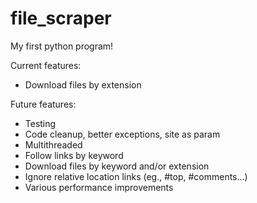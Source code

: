 file_scraper
=============
My first python program!

Current features: 

  + Download files by extension

Future features: 

  + Testing
  + Code cleanup, better exceptions, site as param
  + Multithreaded
  + Follow links by keyword
  + Download files by keyword and/or extension
  + Ignore relative location links (eg., #top, #comments...)
  + Various performance improvements